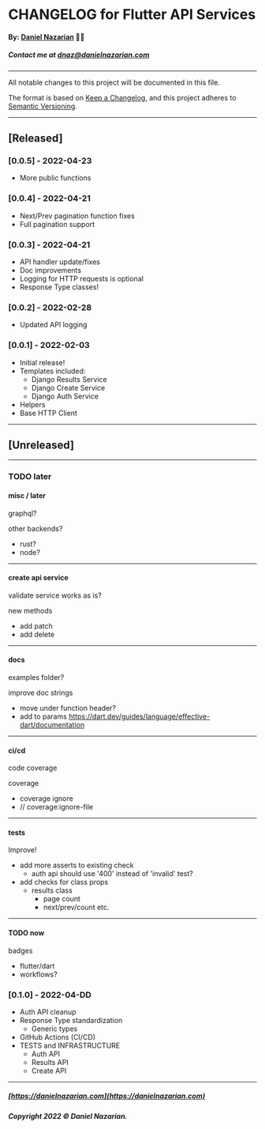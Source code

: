 # CHANGELOG for Flutter API Services
#### By: [Daniel Nazarian](https://danielnazarian) 🐧👹
##### Contact me at <dnaz@danielnazarian.com>

-------------------------------------------------------

All notable changes to this project will be documented in this file.

The format is based on [Keep a Changelog](https://keepachangelog.com/en/1.0.0/),
and this project adheres to [Semantic Versioning](https://semver.org/spec/v2.0.0.html).


-------------------------------------------------------

## [Released]

### [0.0.5] - 2022-04-23
- More public functions


### [0.0.4] - 2022-04-21
- Next/Prev pagination function fixes
- Full pagination support


### [0.0.3] - 2022-04-21
- API handler update/fixes
- Doc improvements
- Logging for HTTP requests is optional
- Response Type classes!


### [0.0.2] - 2022-02-28
- Updated API logging


### [0.0.1] - 2022-02-03
- Initial release!
- Templates included:
  - Django Results Service
  - Django Create Service
  - Django Auth Service
- Helpers
- Base HTTP Client



-------------------------------------------------------

## [Unreleased]

-------------------------------------------------------
### TODO later

#### misc / later

graphql?

other backends?
- rust?
- node?

------

#### create api service

validate service works as is?

new methods
- add patch
- add delete

------

#### docs

examples folder?


improve doc strings
- move under function header?
- add to params https://dart.dev/guides/language/effective-dart/documentation

------

#### ci/cd


code coverage

coverage
- coverage ignore
- // coverage:ignore-file

------

#### tests

Improve!
- add more asserts to existing check
  - auth api should use '400' instead of 'invalid' test?
- add checks for class props
  - results class
    - page count
    - next/prev/count etc.

------

#### TODO now

badges
- flutter/dart
- workflows?


### [0.1.0] - 2022-04-DD
- Auth API cleanup
- Response Type standardization
  - Generic types
- GitHub Actions (CI/CD)
- TESTS and INFRASTRUCTURE
  - Auth API
  - Results API
  - Create API

-------------------------------------------------------

##### [https://danielnazarian.com](https://danielnazarian.com)
##### Copyright 2022 © Daniel Nazarian.
